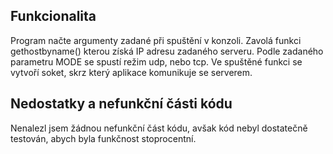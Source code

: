 ## Funkcionalita

Program načte argumenty zadané při spuštění v konzoli.
Zavolá funkci gethostbyname() kterou získá IP adresu zadaného serveru.
Podle zadaného parametru MODE se spustí režim udp, nebo tcp.
Ve spuštěné funkci se vytvoří soket, skrz který aplikace komunikuje se serverem.

## Nedostatky a nefunkční části kódu

Nenalezl jsem žádnou nefunkční část kódu, avšak kód nebyl dostatečně testován, abych byla funkčnost stoprocentní.
